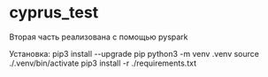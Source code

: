 # cyprus_test

Вторая часть реализована с помощью pyspark

Установка:
pip3 install --upgrade pip
python3 -m venv .venv
source ./.venv/bin/activate
pip3 install -r ./requirements.txt
